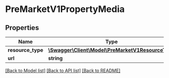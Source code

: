 # PreMarketV1PropertyMedia

## Properties
Name | Type | Description | Notes
------------ | ------------- | ------------- | -------------
**resource_type** | [**\Swagger\Client\Model\PreMarketV1ResourceType**](PreMarketV1ResourceType.md) |  | 
**url** | **string** |  | 

[[Back to Model list]](../../README.md#documentation-for-models) [[Back to API list]](../../README.md#documentation-for-api-endpoints) [[Back to README]](../../README.md)


